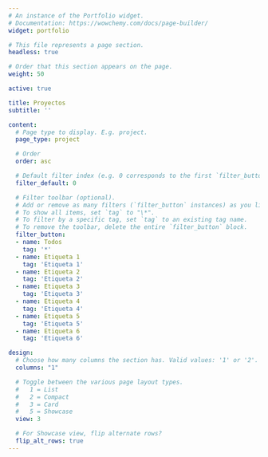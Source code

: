 ```yaml
---
# An instance of the Portfolio widget.
# Documentation: https://wowchemy.com/docs/page-builder/
widget: portfolio

# This file represents a page section.
headless: true

# Order that this section appears on the page.
weight: 50

active: true

title: Proyectos
subtitle: ''

content:
  # Page type to display. E.g. project.
  page_type: project

  # Order
  order: asc

  # Default filter index (e.g. 0 corresponds to the first `filter_button` instance below).
  filter_default: 0

  # Filter toolbar (optional).
  # Add or remove as many filters (`filter_button` instances) as you like.
  # To show all items, set `tag` to "\*".
  # To filter by a specific tag, set `tag` to an existing tag name.
  # To remove the toolbar, delete the entire `filter_button` block.
  filter_button:
  - name: Todos
    tag: '*'
  - name: Etiqueta 1
    tag: 'Etiqueta 1'
  - name: Etiqueta 2
    tag: 'Etiqueta 2'
  - name: Etiqueta 3
    tag: 'Etiqueta 3'
  - name: Etiqueta 4
    tag: 'Etiqueta 4'
  - name: Etiqueta 5
    tag: 'Etiqueta 5'
  - name: Etiqueta 6
    tag: 'Etiqueta 6'

design:
  # Choose how many columns the section has. Valid values: '1' or '2'.
  columns: "1"

  # Toggle between the various page layout types.
  #   1 = List
  #   2 = Compact
  #   3 = Card
  #   5 = Showcase
  view: 3

  # For Showcase view, flip alternate rows?
  flip_alt_rows: true
---
```

